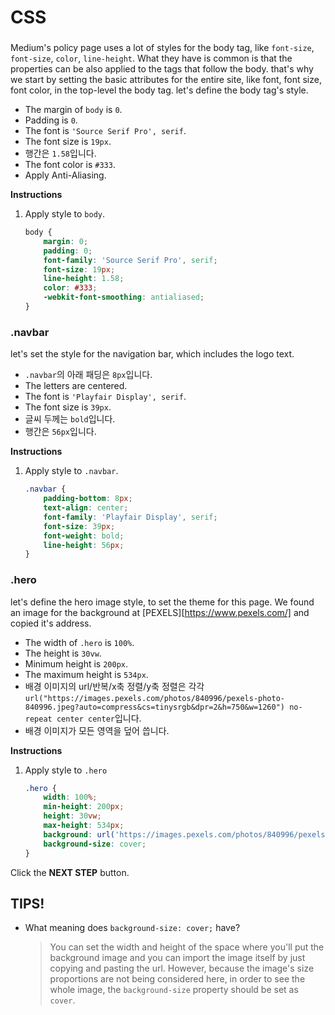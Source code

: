 # CSS
### <body>

Medium's policy page uses a lot of styles for the body tag, like `font-size`, `font-size`, `color`, `line-height`. What they have is common is that the properties can be also applied to the tags that follow the body. that's why we start by setting the basic attributes for the entire site, like font, font size, font color, in the top-level the body tag. let's define the body tag's style. 

* The margin of `body` is `0`.
* Padding is `0`.
* The font is `'Source Serif Pro', serif`.
* The font size is `19px`.
* 행간은 `1.58`입니다.
* The font color is `#333`.
* Apply Anti-Aliasing.


**Instructions**
1. Apply style to `body`.
    ```css
    body {
    	margin: 0;
    	padding: 0;
    	font-family: 'Source Serif Pro', serif;
    	font-size: 19px;
    	line-height: 1.58;
    	color: #333;
    	-webkit-font-smoothing: antialiased;
    }
    ```



### .navbar 

let's set the style for the navigation bar, which includes the logo text. 

* `.navbar`의 아래 패딩은 `8px`입니다.
* The letters are centered.
* The font is `'Playfair Display', serif`.
* The font size is `39px`.
* 글씨 두께는 `bold`입니다.
* 행간은 `56px`입니다.


**Instructions**
1. Apply style to `.navbar`.
    ```css
    .navbar {
        padding-bottom: 8px;
        text-align: center;
        font-family: 'Playfair Display', serif;
        font-size: 39px;
        font-weight: bold;
        line-height: 56px;
    }
    ```



### .hero 

let's define the hero image style, to set the theme for this page. We found an image for the background at [PEXELS][https://www.pexels.com/] and copied it's address. 

* The width of `.hero` is `100%`.
* The height is `30vw`.
* Minimum height is `200px`.
* The maximum height is `534px`.
* 배경 이미지의 url/반복/x축 정렬/y축 정렬은 각각 `url("https://images.pexels.com/photos/840996/pexels-photo-840996.jpeg?auto=compress&cs=tinysrgb&dpr=2&h=750&w=1260") no-repeat center center`입니다.
* 배경 이미지가 모든 영역을 덮어 씁니다.


**Instructions**
1. Apply style to `.hero`
    ```css
    .hero {
        width: 100%;
        min-height: 200px;
        height: 30vw;
        max-height: 534px;
        background: url('https://images.pexels.com/photos/840996/pexels-photo-840996.jpeg?auto=compress&cs=tinysrgb&dpr=2&h=750&w=1260') no-repeat center center;
        background-size: cover;
    }
    ```



Click the **NEXT STEP** button.



## TIPS!

- What meaning does `background-size: cover;` have?

  > You can set the width and height of the space where you'll put the background image and you can import the image itself by just copying and pasting the url. However, because the image's size proportions are not being considered here, in order to see the whole image, the `background-size` property should be set as `cover`.




